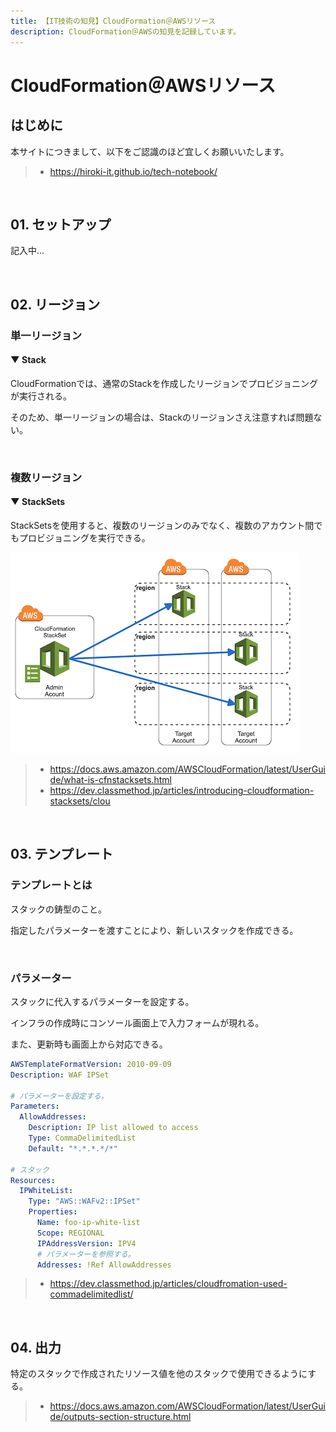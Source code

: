 ```yaml
---
title: 【IT技術の知見】CloudFormation＠AWSリソース
description: CloudFormation＠AWSの知見を記録しています。
---
```


# CloudFormation＠AWSリソース

## はじめに

本サイトにつきまして、以下をご認識のほど宜しくお願いいたします。

> - https://hiroki-it.github.io/tech-notebook/

<br>

## 01. セットアップ

記入中...

<br>

## 02. リージョン

### 単一リージョン

#### ▼ Stack

CloudFormationでは、通常のStackを作成したリージョンでプロビジョニングが実行される。

そのため、単一リージョンの場合は、Stackのリージョンさえ注意すれば問題ない。

<br>

### 複数リージョン

#### ▼ StackSets

StackSetsを使用すると、複数のリージョンのみでなく、複数のアカウント間でもプロビジョニングを実行できる。

![cloudformation_stacksets](https://raw.githubusercontent.com/hiroki-it/tech-notebook-images/master/images/cloudformation_stacksets.png)

> - https://docs.aws.amazon.com/AWSCloudFormation/latest/UserGuide/what-is-cfnstacksets.html
> - https://dev.classmethod.jp/articles/introducing-cloudformation-stacksets/clou

<br>

## 03. テンプレート

### テンプレートとは

スタックの鋳型のこと。

指定したパラメーターを渡すことにより、新しいスタックを作成できる。

<br>

### パラメーター

スタックに代入するパラメーターを設定する。

インフラの作成時にコンソール画面上で入力フォームが現れる。

また、更新時も画面上から対応できる。

```yaml
AWSTemplateFormatVersion: 2010-09-09
Description: WAF IPSet

# パラメーターを設定する。
Parameters:
  AllowAddresses:
    Description: IP list allowed to access
    Type: CommaDelimitedList
    Default: "*.*.*.*/*"

# スタック
Resources:
  IPWhiteList:
    Type: "AWS::WAFv2::IPSet"
    Properties:
      Name: foo-ip-white-list
      Scope: REGIONAL
      IPAddressVersion: IPV4
      # パラメーターを参照する。
      Addresses: !Ref AllowAddresses
```

> - https://dev.classmethod.jp/articles/cloudfromation-used-commadelimitedlist/

<br>

## 04. 出力

特定のスタックで作成されたリソース値を他のスタックで使用できるようにする。

> - https://docs.aws.amazon.com/AWSCloudFormation/latest/UserGuide/outputs-section-structure.html

<br>

